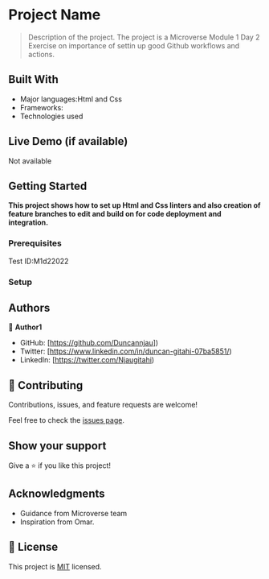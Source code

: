 # Project Name

> Description of the project.
The project is a Microverse Module 1 Day 2 Exercise on importance of settin up good Github workflows and actions.

## Built With

- Major languages:Html and Css
- Frameworks:
- Technologies used

## Live Demo (if available)

Not available


## Getting Started

**This  project shows how to set up Html and Css linters and also creation of feature branches to edit and build on for code deployment and integration.**



### Prerequisites
Test ID:M1d22022

### Setup

## Authors

👤 **Author1**

- GitHub: [https://github.com/Duncannjau])
- Twitter: [https://www.linkedin.com/in/duncan-gitahi-07ba5851/)
- LinkedIn: [https://twitter.com/Njaugitahi)


## 🤝 Contributing

Contributions, issues, and feature requests are welcome!

Feel free to check the [issues page](../../issues/).

## Show your support

Give a ⭐️ if you like this project!

## Acknowledgments

- Guidance from Microverse team
- Inspiration from Omar.



## 📝 License

This project is [MIT](./MIT.md) licensed.
